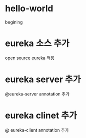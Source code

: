# hello-world
begining

# eureka 소스 추가
open source eureka 적용

# eureka server 추가
@eureka-server annotation 추가
# eureka clinet 추가
@ eureka-client annotation 추가
